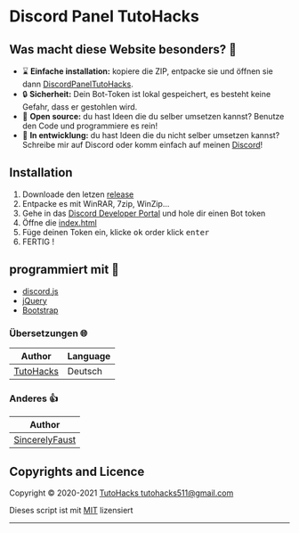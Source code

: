 # Discord Panel TutoHacks


## Was macht diese Website besonders? 💎

*   ⌛ **Einfache installation:** kopiere die ZIP, entpacke sie und öffnen sie dann [DiscordPanelTutoHacks](../index.html).
*   🔒 **Sicherheit:** Dein Bot-Token ist lokal gespeichert, es besteht keine Gefahr, dass er gestohlen wird.
*   👀 **Open source:** du hast Ideen die du selber umsetzen kannst? Benutze den Code und programmiere es rein!
*   👀 **In entwicklung:** du hast Ideen die du nicht selber umsetzen kannst? Schreibe mir auf Discord oder komm einfach auf meinen [Discord](https://discord.gg/DsqvUFn)!

## Installation

1.  Downloade den letzen [release](https://github.com/welovejavascript/DiscordPanel/releases)
2.  Entpacke es mit WinRAR, 7zip, WinZip...
3.  Gehe in das [Discord Developer Portal](https://discord.com/developers/applications) und hole dir einen Bot token
4.  Öffne die [index.html](../index.html)
5.  Füge deinen Token ein, klicke <kbd>ok</kbd> order klick <kbd>enter</kbd>
6.  FERTIG !


## programmiert mit 🔧

*   [discord.js](https://github.com/discordjs/discord.js/tree/webpack)
*   [jQuery](https://jquery.com/)
*   [Bootstrap](https://getbootstrap.com/)

### Übersetzungen 🌐

| Author                                                  | Language                 |
| ------------------------------------------------------- | ------------------------ |
| [TutoHacks](https://github.com/welovejavascript)        | Deutsch                  |

### Anderes 👍

| Author                                              |
| ----------------------------------------------------|
| [SincerelyFaust](https://github.com/SincerelyFaust) |

## Copyrights and Licence

Copyright © 2020-2021 [TutoHacks <tutohacks511@gmail.com>](https://github.com/welovejavascript)

Dieses script ist mit [MIT](https://github.com/welovejavascript/DiscordPanel/license) lizensiert

***

